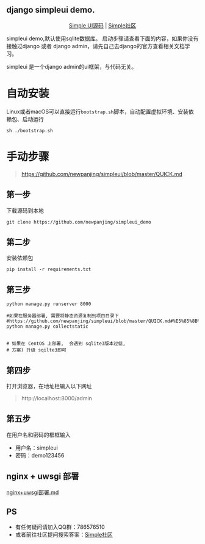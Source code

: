 





django simpleui demo.
---

<center>
<a href="https://github.com/newpanjing/simpleui">Simple UI源码</a> |
<a href="https://simpleui.88cto.com">Simple社区</a> 
</center>

simpleui demo,默认使用sqlite数据库。
启动步骤请查看下面的内容，如果你没有接触过django 或者 django admin，请先自己去django的官方查看相关文档学习。

simpleui 是一个django admin的ui框架，与代码无关。

# 自动安装
Linux或者macOS可以直接运行`bootstrap.sh`脚本，自动配置虚拟环境、安装依赖包、启动运行
```shell
sh ./bootstrap.sh
```

# 手动步骤

> <https://github.com/newpanjing/simpleui/blob/master/QUICK.md>

## 第一步
下载源码到本地
```shell
git clone https://github.com/newpanjing/simpleui_demo
```

## 第二步
安装依赖包

```shell
pip install -r requirements.txt
```

## 第三步
```shell
python manage.py runserver 8000 

#如果在服务器部署, 需要将静态资源复制到项目目录下
#https://github.com/newpanjing/simpleui/blob/master/QUICK.md#%E5%85%8B%E9%9A%86%E9%9D%99%E6%80%81%E6%96%87%E4%BB%B6%E5%88%B0%E6%A0%B9%E7%9B%AE%E5%BD%95
python manage.py collectstatic


# 如果在 CentOS 上部署,  会遇到 sqlite3版本过低,
# 方案) 升级 sqilte3即可
```

## 第四步
打开浏览器，在地址栏输入以下网址
> http://localhost:8000/admin

## 第五步
在用户名和密码的框框输入
+ 用户名：simpleui
+ 密码：demo123456





## nginx + uwsgi 部署

[nginx+uwsgi部署.md](./nginx+uwsgi部署.md)






## PS
+ 有任何疑问请加入QQ群：786576510
+ 或者前往社区提问搜索答案：[Simple社区](https://simpleui.88cto.com)